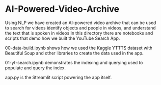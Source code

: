 # AI-Powered-Video-Archive
Using  NLP  we have created an AI-powered video archive that can be used to search for videos identify objects and people in videos, and understand the text that is spoken in videos
In this directory there are notebooks and scripts that demo how we built the YouTube Search App.

00-data-build.ipynb shows how we used the Kaggle YTTTS dataset with Beautiful Soup and other libraries to create the data used in the app. 

01-yt-search.ipynb demonstrates the indexing and querying used to populate and query the index. 

app.py is the Streamlit script powering the app itself.
